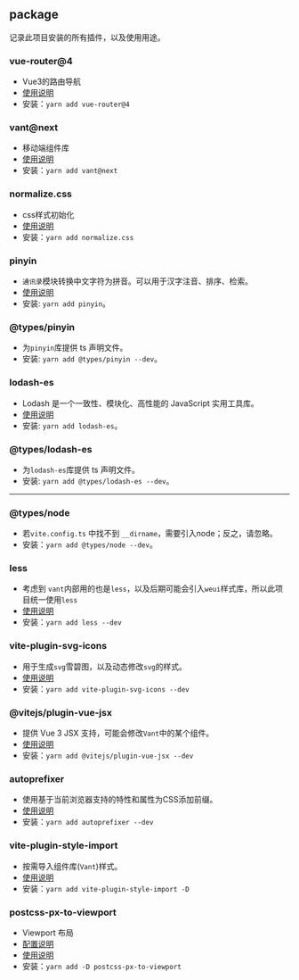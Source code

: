 ## package
记录此项目安装的所有插件，以及使用用途。

### vue-router@4
- Vue3的路由导航
- [使用说明](https://next.router.vuejs.org/)
- 安装：`yarn add vue-router@4`

### vant@next
- 移动端组件库
- [使用说明](https://youzan.github.io/vant/#/zh-CN/home)
- 安装：`yarn add vant@next`

### normalize.css
- css样式初始化
- [使用说明](https://github.com/necolas/normalize.css)
- 安装：`yarn add normalize.css`

### pinyin
- `通讯录`模块转换中文字符为拼音。可以用于汉字注音、排序、检索。
- [使用说明](https://github.com/hotoo/pinyin)
- 安装: `yarn add pinyin`。

### @types/pinyin
- 为`pinyin`库提供 ts 声明文件。
- 安装: `yarn add @types/pinyin --dev`。

### lodash-es
- Lodash 是一个一致性、模块化、高性能的 JavaScript 实用工具库。
- [使用说明](https://www.lodashjs.com/)
- 安装: `yarn add lodash-es`。

### @types/lodash-es
- 为`lodash-es`库提供 ts 声明文件。
- 安装: `yarn add @types/lodash-es --dev`。

-------

### @types/node
- 若`vite.config.ts` 中找不到 `__dirname`，需要引入node；反之，请忽略。
- 安装：`yarn add @types/node --dev`。

### less
- 考虑到 `vant`内部用的也是`less`，以及后期可能会引入`weui`样式库，所以此项目统一使用`less`
- [使用说明](https://less.bootcss.com/)
- 安装：`yarn add less --dev`

### vite-plugin-svg-icons
- 用于生成`svg`雪碧图，以及动态修改`svg`的样式。
- [使用说明](https://github.com/anncwb/vite-plugin-svg-icons)
- 安装：`yarn add vite-plugin-svg-icons --dev`

### @vitejs/plugin-vue-jsx
- 提供 Vue 3 JSX 支持，可能会修改`Vant`中的某个组件。
- [使用说明](https://github.com/vitejs/vite/tree/main/packages/plugin-vue-jsx)
- 安装：`yarn add @vitejs/plugin-vue-jsx --dev`

### autoprefixer
- 使用基于当前浏览器支持的特性和属性为CSS添加前缀。
- [使用说明](https://github.com/postcss/autoprefixer)
- 安装：`yarn add autoprefixer --dev`

### vite-plugin-style-import
- 按需导入组件库(`Vant`)样式。
- [使用说明](https://github.com/anncwb/vite-plugin-style-import/blob/main/README.zh_CN.md)
- 安装：`yarn add vite-plugin-style-import -D`

### postcss-px-to-viewport
- Viewport 布局
- [配置说明](https://youzan.github.io/vant/v3/#/zh-CN/advanced-usage#viewport-bu-ju)
- [使用说明](https://github.com/evrone/postcss-px-to-viewport/blob/master/README_CN.md)
- 安装：`yarn add -D postcss-px-to-viewport`